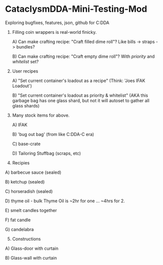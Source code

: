 # CataclysmDDA-Mini-Testing-Mod
Exploring bugfixes, features, json, github for C:DDA

1) Filling coin wrappers is real-world finicky.

    A) Can make crafting recipe: "Craft filled dime roll"? Like bills -> straps -> bundles?

    B) Can make crafting recipe: "Craft empty dime roll"? With *priority* and *whitelist* set?
    
2) User recipes
    
    A) "Set current container's loadout as a recipe" (Think: 'Joes IFAK Loadout')
    
    B) "Set current container's loadout as priority & whitelist" (AKA this garbage bag has one glass shard, but not it will autoset to gather all glass shards)
    
3) Many stock items for above.
    
    A) IFAK
    
    B) 'bug out bag' (from like C:DDA-C era)
    
    C) base-crate
    
    D) Tailoring Stuffbag (scraps, etc)

4) Recipies

  A) barbecue sauce (sealed)
  
  B) ketchup (sealed)
  
  C) horseradish (sealed)
  
  D) thyme oil - bulk Thyme Oil is ~2hr for one ... ~4hrs for 2.
  
  E) smelt candles together
  
  F) fat candle
  
  G) candelabra

5) Constructions

  A) Glass-door with curtain
  
  B) Glass-wall with curtain

